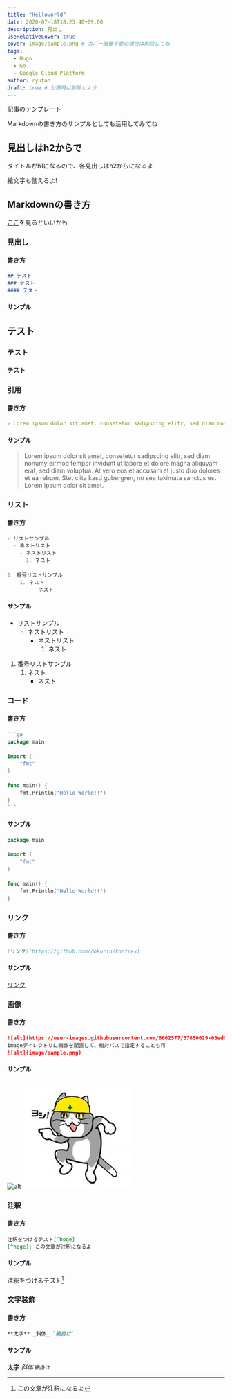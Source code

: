 ```yaml
---
title: "Helloworld"
date: 2020-07-18T18:23:40+09:00
description: 見出し
useRelativeCover: true
cover: image/sample.png # カバー画像不要の場合は削除してね
tags:
  - Hugo
  - Go
  - Google Cloud Platform
author: ryutah
draft: true # 公開時は削除しよう
---
```


記事のテンプレート

Markdownの書き方のサンプルとしても活用してみてね

## 見出しはh2からで

タイトルがh1になるので、各見出しはh2からになるよ

絵文字も使えるよ!

## Markdownの書き方

[ここ](https://qiita.com/tbpgr/items/989c6badefff69377da7)を見るといいかも

### 見出し

#### 書き方

```markdown
## テスト
### テスト
#### テスト
```

#### サンプル

## テスト
### テスト
#### テスト

### 引用

#### 書き方

```markdown
> Lorem ipsum dolor sit amet, consetetur sadipscing elitr, sed diam nonumy eirmod tempor invidunt ut labore et dolore magna aliquyam erat, sed diam voluptua. At vero eos et accusam et justo duo dolores et ea rebum. Stet clita kasd gubergren, no sea takimata sanctus est Lorem ipsum dolor sit amet.
```

#### サンプル

> Lorem ipsum dolor sit amet, consetetur sadipscing elitr, sed diam nonumy eirmod tempor invidunt ut labore et dolore magna aliquyam erat, sed diam voluptua. At vero eos et accusam et justo duo dolores et ea rebum. Stet clita kasd gubergren, no sea takimata sanctus est Lorem ipsum dolor sit amet.

### リスト

#### 書き方

```markdown
- リストサンプル
  - ネストリスト
    - ネストリスト
      1. ネスト

1. 番号リストサンプル
    1. ネスト
        - ネスト
```

#### サンプル

- リストサンプル
  - ネストリスト
    - ネストリスト
      1. ネスト

1. 番号リストサンプル
    1. ネスト
        - ネスト

### コード

#### 書き方

````markdown
```go
package main

import (
	"fmt"
)

func main() {
	fmt.Println("Hello World!!")
}
```
````

#### サンプル

```go
package main

import (
	"fmt"
)

func main() {
	fmt.Println("Hello World!!")
}
```

### リンク

#### 書き方

```markdown
[リンク](https://github.com/dokurin/kontrex)
```

#### サンプル

[リンク](https://github.com/dokurin/kontrex)

### 画像

#### 書き方

```markdown
![alt](https://user-images.githubusercontent.com/6662577/87850029-03ed9c80-c928-11ea-8730-389855472ddd.png)
imageディレクトリに画像を配置して、相対パスで指定することも可
![alt](image/sample.png)
```

#### サンプル

![alt](https://user-images.githubusercontent.com/6662577/87850029-03ed9c80-c928-11ea-8730-389855472ddd.png)
![alt](image/sample.png)

### 注釈

#### 書き方

```markdown
注釈をつけるテスト[^hoge]
[^hoge]: この文章が注釈になるよ
```

#### サンプル

注釈をつけるテスト[^hoge]
[^hoge]: この文章が注釈になるよ

### 文字装飾

#### 書き方

```markdown
**太字** _斜体_ `網掛け`
```

#### サンプル

**太字** _斜体_ `網掛け`
